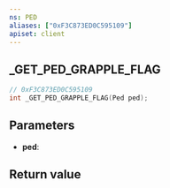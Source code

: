 ```yaml
---
ns: PED
aliases: ["0xF3C873ED0C595109"]
apiset: client
---
```

## _GET_PED_GRAPPLE_FLAG

```c
// 0xF3C873ED0C595109
int _GET_PED_GRAPPLE_FLAG(Ped ped);
```


## Parameters
* **ped**:

## Return value

